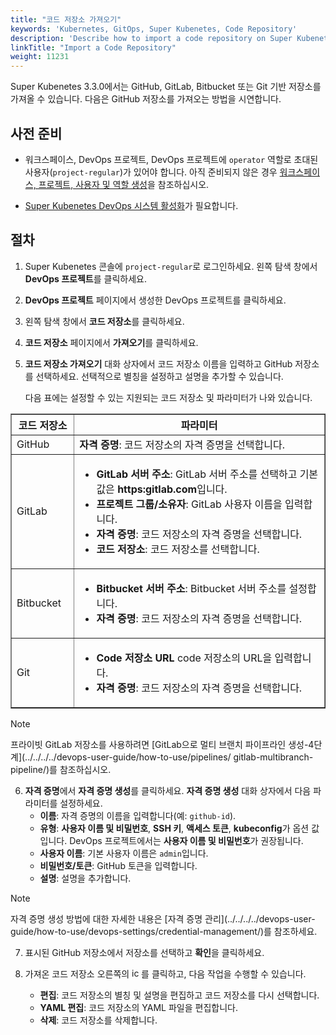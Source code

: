 ```yaml
---
title: "코드 저장소 가져오기"
keywords: 'Kubernetes, GitOps, Super Kubenetes, Code Repository'
description: 'Describe how to import a code repository on Super Kubenetes.'
linkTitle: "Import a Code Repository"
weight: 11231
---
```


Super Kubenetes 3.3.0에서는 GitHub, GitLab, Bitbucket 또는 Git 기반 저장소를 가져올 수 있습니다. 다음은 GitHub 저장소를 가져오는 방법을 시연합니다.

## 사전 준비

- 워크스페이스, DevOps 프로젝트, DevOps 프로젝트에 `operator` 역할로 초대된 사용자(`project-regular`)가 있어야 합니다. 아직 준비되지 않은 경우 [워크스페이스, 프로젝트, 사용자 및 역할 생성](../../../../quick-start/create-workspace-and-project/)을 참조하십시오.

- [Super Kubenetes DevOps 시스템 활성화](../../../../pluggable-components/devops/)가 필요합니다.


## 절차

1. Super Kubenetes 콘솔에 `project-regular`로 로그인하세요. 왼쪽 탐색 창에서 **DevOps 프로젝트**를 클릭하세요.

2. **DevOps 프로젝트** 페이지에서 생성한 DevOps 프로젝트를 클릭하세요.

3. 왼쪽 탐색 창에서 **코드 저장소**를 클릭하세요.

4. **코드 저장소** 페이지에서 **가져오기**를 클릭하세요.

5. **코드 저장소 가져오기** 대화 상자에서 코드 저장소 이름을 입력하고 GitHub 저장소를 선택하세요. 선택적으로 별칭을 설정하고 설명을 추가할 수 있습니다.

   다음 표에는 설정할 수 있는 지원되는 코드 저장소 및 파라미터가 나와 있습니다.

  <table border="1">
  <tbody>
  <tr>
    <th width="20%">
      코드 저장소
    </th>
    <th>
      파라미터
    </th>
  </tr>
  <tr>
    <td>
      GitHub
    </td>
    <td>
      <b>자격 증명</b>: 코드 저장소의 자격 증명을 선택합니다.
    </td>
  </tr>
  <tr>
    <td>
      GitLab
    </td>
    <td>
      <ul>
        <li><b>GitLab 서버 주소</b>: GitLab 서버 주소를 선택하고 기본값은 <b>https:gitlab.com</b>입니다.</li>
        <li><b>프로젝트 그룹/소유자</b>: GitLab 사용자 이름을 입력합니다.</li>
        <li><b>자격 증명</b>: 코드 저장소의 자격 증명을 선택합니다.</li>
        <li><b>코드 저장소</b>: 코드 저장소를 선택합니다.</li>
      </ul>
    </td>
  </tr>
  <tr>
    <td>
      Bitbucket
    </td>
    <td>
      <ul>
        <li><b>Bitbucket 서버 주소</b>: Bitbucket 서버 주소를 설정합니다.</li>
        <li><b>자격 증명</b>: 코드 저장소의 자격 증명을 선택합니다.</li>
      </ul>
    </td>
  </tr>
  <tr>
    <td>
      Git
    </td>
    <td>
      <ul>
        <li><b>Code 저장소 URL</b> code 저장소의 URL을 입력합니다.</li>
        <li><b>자격 증명</b>: 코드 저장소의 자격 증명을 선택합니다.</li>
      </ul>
    </td>
  </tr>
  </tbody>
  </table>

  <div className="notices note">
    <p>Note</p>
    <div>
      프라이빗 GitLab 저장소를 사용하려면 [GitLab으로 멀티 브랜치 파이프라인 생성-4단계](../../../../devops-user-guide/how-to-use/pipelines/ gitlab-multibranch-pipeline/)를 참조하십시오.
    </div>
  </div>


6. **자격 증명**에서 **자격 증명 생성**를 클릭하세요. **자격 증명 생성** 대화 상자에서 다음 파라미터를 설정하세요.
   - **이름**: 자격 증명의 이름을 입력합니다(예: `github-id`).
   - **유형**: **사용자 이름 및 비밀번호**, **SSH 키**, **액세스 토큰**, **kubeconfig**가 옵션 값입니다. DevOps 프로젝트에서는 **사용자 이름 및 비밀번호**가 권장됩니다.
   - **사용자 이름**: 기본 사용자 이름은 `admin`입니다.
   - **비밀번호/토큰**: GitHub 토큰을 입력합니다.
   - **설명**: 설명을 추가합니다.

  <div className="notices note">
    <p>Note</p>
    <div>
      자격 증명 생성 방법에 대한 자세한 내용은 [자격 증명 관리](../../../../devops-user-guide/how-to-use/devops-settings/credential-management/)를 참조하세요.
    </div>
  </div>


7. 표시된 GitHub 저장소에서 저장소를 선택하고 **확인**을 클릭하세요.

8. 가져온 코드 저장소 오른쪽의 <img src="/dist/assets/docs/v3.3/common-icons/three-dots.png" width="15" alt="icon" />를 클릭하고, 다음 작업을 수행할 수 있습니다.

   - **편집**: 코드 저장소의 별칭 및 설명을 편집하고 코드 저장소를 다시 선택합니다.
   - **YAML 편집**: 코드 저장소의 YAML 파일을 편집합니다.
   - **삭제**: 코드 저장소를 삭제합니다.


